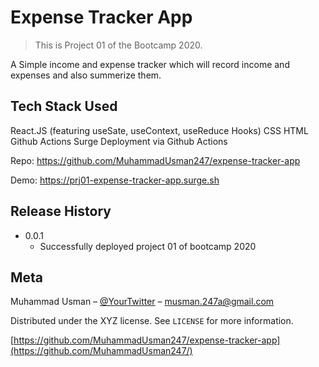 # Expense Tracker App
> This is Project 01 of the Bootcamp 2020.

A Simple income and expense tracker which will record income and expenses and also summerize them.

## Tech Stack Used

React.JS (featuring useSate, useContext, useReduce Hooks)
CSS
HTML
Github Actions
Surge Deployment via Github Actions


Repo: https://github.com/MuhammadUsman247/expense-tracker-app

Demo: https://prj01-expense-tracker-app.surge.sh


## Release History

* 0.0.1
    * Successfully deployed project 01 of bootcamp 2020

## Meta

Muhammad Usman – [@YourTwitter](https://twitter.com/murh279) – musman.247a@gmail.com

Distributed under the XYZ license. See ``LICENSE`` for more information.

[https://github.com/MuhammadUsman247/expense-tracker-app](https://github.com/MuhammadUsman247/)
